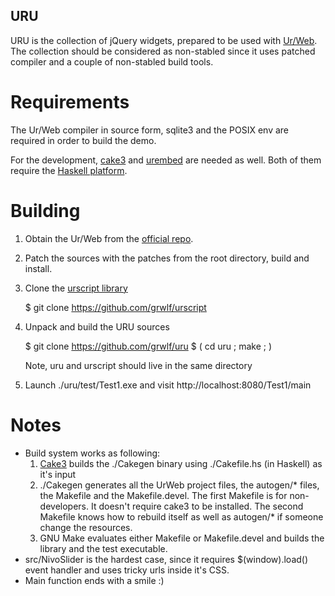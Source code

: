 URU
---

URU is the collection of jQuery widgets, prepared to be used with
[Ur/Web](http://www.impredicative.com/ur/). The collection should be considered
as non-stabled since it uses patched compiler and a couple of non-stabled build
tools.


Requirements
============

The Ur/Web compiler in source form, sqlite3 and the POSIX env are required in
order to build the demo.

For the development, [cake3](https://github.com/grwlf/cake3) and
[urembed](https://github.com/grwlf/urembed) are needed as well. Both of them
require the [Haskell platform](http://www.haskell.org/platform/).

Building
========

  1. Obtain the Ur/Web from the [official repo](http://hg.impredicative.com/urweb).
  2. Patch the sources with the patches from the root directory, build and
     install.
  3. Clone the [urscript library](https://github.com/grwlf/urscript)
        
        $ git clone https://github.com/grwlf/urscript

  4. Unpack and build the URU sources

        $ git clone https://github.com/grwlf/uru 
        $ ( cd uru ; make ; )

     Note, uru and urscript should live in the same directory

  5. Launch ./uru/test/Test1.exe and visit http://localhost:8080/Test1/main

Notes
=====

  * Build system works as following:
      1. [Cake3](https://github.com/grwlf/cake3) builds the ./Cakegen binary
         using ./Cakefile.hs (in Haskell) as it's input
      2. ./Cakegen generates all the UrWeb project files, the autogen/* files,
         the Makefile and the Makefile.devel. The first Makefile is for
         non-developers.  It doesn't require cake3 to be installed. The second
         Makefile knows how to rebuild itself as well as autogen/* if someone
         change the resources.
      3. GNU Make evaluates either Makefile or Makefile.devel and builds the
         library and the test executable.
  * src/NivoSlider is the hardest case, since it requires $(window).load()
    event handler and uses tricky urls inside it's CSS.
  * Main function ends with a smile :)


